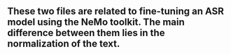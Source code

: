 ## These two files are related to fine-tuning an ASR model using the NeMo toolkit. The main difference between them lies in the normalization of the text.